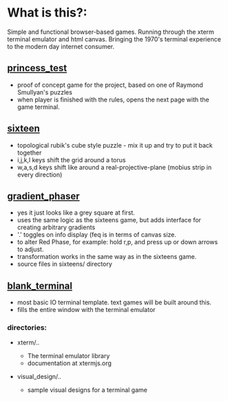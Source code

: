# What is this?:
Simple and functional browser-based games. 
Running through the xterm terminal emulator and html canvas.
Bringing the 1970's terminal experience to the modern day internet consumer.

## [princess_test](https://boris-volkov.github.io/browser_terminal_games/princess/rules.html)
  - proof of concept game for the project, based on one of Raymond Smullyan's puzzles
  - when player is finished with the rules, opens the next page with the game terminal.
  

## [sixteen](https://boris-volkov.github.io/browser_terminal_games/sixteens/sixteens.html)
  - topological rubik's cube style puzzle - mix it up and try to put it back together
  - i,j,k,l keys shift the grid around a torus
  - w,a,s,d keys shift like around a real-projective-plane (mobius strip in every direction)

## [gradient_phaser](https://boris-volkov.github.io/browser_terminal_games/sixteens/gradient.html?size=32)
  - yes it just looks like a grey square at first.
  - uses the same logic as the sixteens game, but adds interface for creating arbitrary gradients
  - '.' toggles on info display (feq is in terms of canvas size.
  - to alter Red Phase, for example: hold r,p, and press up or down arrows to adjust.
  - transformation works in the same way as in the sixteens game. 
  - source files in sixteens/ directory

## [blank_terminal](https://boris-volkov.github.io/browser_terminal_games/basic_terminal_page.html)
  - most basic IO terminal template. text games will be built around this.
  - fills the entire window with the terminal emulator

### directories:
- xterm/..
  - The terminal emulator library
  - documentation at xtermjs.org

- visual_design/..
  - sample visual designs for a terminal game

